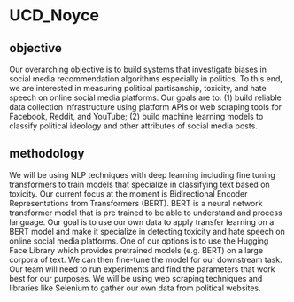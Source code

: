 # UCD_Noyce
## objective
Our overarching objective is to build systems that investigate biases in social media recommendation algorithms especially in politics. To this end, we are interested in measuring political partisanship, toxicity, and hate speech on online social media platforms. Our goals are to: (1) build reliable data collection infrastructure using platform APIs or web scraping tools for Facebook, Reddit, and YouTube; (2) build machine learning models to classify political ideology and other attributes of social media posts. 

## methodology 

We will be using NLP techniques with deep learning including fine tuning transformers to train models that specialize in classifying text based on toxicity. Our current focus at the moment is Bidirectional Encoder Representations from Transformers (BERT). BERT is a neural network transformer model that is pre trained to be able to understand and process language. Our goal is to use our own data to apply transfer learning on a BERT model and make it specialize in detecting toxicity and hate speech on online social media platforms. One of our options is to use the Hugging Face Library which provides pretrained models (e.g. BERT) on a large corpora of text. We can then fine-tune the model for our downstream task. Our team will need to run experiments and find the parameters that work best for our purposes. We will be using web scraping techniques and libraries like Selenium to gather our own data from political websites. 

